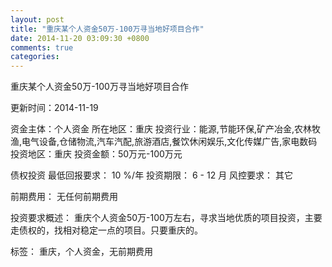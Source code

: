 ```yaml
---
layout: post
title: "重庆某个人资金50万-100万寻当地好项目合作"
date: 2014-11-20 03:09:30 +0800
comments: true
categories: 
---
```

重庆某个人资金50万-100万寻当地好项目合作



更新时间：2014-11-19

资金主体：个人资金
所在地区：重庆
投资行业：能源,节能环保,矿产冶金,农林牧渔,电气设备,仓储物流,汽车汽配,旅游酒店,餐饮休闲娱乐,文化传媒广告,家电数码
投资地区：重庆
投资金额：50万元-100万元

债权投资
最低回报要求：
                            10 %/年
                                                                                投资期限：
                            6 - 12 月
                                                                                                                                        风控要求：
                            其它

前期费用：
无任何前期费用

投资要求概述：
重庆个人资金50万-100万左右，寻求当地优质的项目投资，主要走债权的，找相对稳定一点的项目。只要重庆的。

标签：
重庆，个人资金，无前期费用

